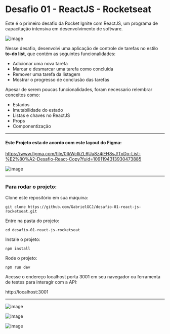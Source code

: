 # Desafio 01 - ReactJS - Rocketseat
Este é o primeiro desafio da Rocket Ignite com ReactJS, um programa de capacitação intensiva em desenvolvimento de software.

![image](https://github.com/GabrielGCJ/ignite/assets/91347602/7b21310b-45a4-4794-80c0-bc4f4e65f244)

Nesse desafio, desenvolvi uma aplicação de controle de tarefas no estilo **to-do list**, que contém as seguintes funcionalidades:

- Adicionar uma nova tarefa
- Marcar e desmarcar uma tarefa como concluída
- Remover uma tarefa da listagem
- Mostrar o progresso de conclusão das tarefas

Apesar de serem poucas funcionalidades, foram necessario relembrar conceitos como:

- Estados
- Imutabilidade do estado
- Listas e chaves no ReactJS
- Props
- Componentização

-----

#### Este Projeto esta de acordo com este layout do Figma:

https://www.figma.com/file/0IkWcIliZL6Uu8z4iEH8sJ/ToDo-List-%E2%80%A2-Desafio-React-Copy?fuid=1091194313930473885

![image](https://github.com/GabrielGCJ/desafio-01-react-js-rocketseat/assets/91347602/96cad20c-8c79-4fb0-b372-9a8b0031e496)

-----
### Para rodar o projeto:

Clone este repositório em sua máquina:

`git clone https://github.com/GabrielGCJ/desafio-01-react-js-rocketseat.git`

Entre na pasta do projeto:

`cd desafio-01-react-js-rocketseat`

Instale o projeto:

`npm install`

Rode o projeto:

`npm run dev`

Acesse o endereço localhost porta 3001 em seu navegador ou ferramenta de testes para interagir com a API:

http://localhost:3001

----

![image](https://github.com/GabrielGCJ/desafio-01-react-js-rocketseat/assets/91347602/050df16a-00bd-4e18-bfe9-7c61a0f3c7bf)

![image](https://github.com/GabrielGCJ/desafio-01-react-js-rocketseat/assets/91347602/46d51ae0-b8a9-401d-a4c5-476c20b0632a)

![image](https://github.com/GabrielGCJ/desafio-01-react-js-rocketseat/assets/91347602/70b44b06-e207-440a-a151-db8ed8901088)


